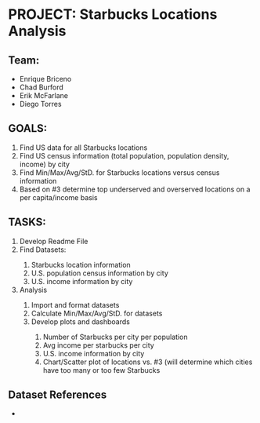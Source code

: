 # PROJECT: Starbucks Locations Analysis

## Team:
- Enrique Briceno
- Chad Burford
- Erik McFarlane
- Diego Torres

## GOALS:

1. Find US data for all Starbucks locations
2. Find US census information (total population, population density, income) by city
3. Find Min/Max/Avg/StD. for Starbucks locations versus census information
4. Based on #3 determine top underserved and overserved locations on a per capita/income basis

## TASKS:

<ol>
  <li>Develop Readme File</li>
  <li>Find Datasets:</li>
  <ol>
    <li>Starbucks location information</li>
    <li>U.S. population census information by city</li>
    <li>U.S. income information by city</li>
  </ol>
  <li>Analysis</li>
  <ol>
    <li>Import and format datasets</li>
    <li>Calculate Min/Max/Avg/StD. for datasets</li>
    <li>Develop plots and dashboards</li>
    <ol>
      <li>Number of Starbucks per city per population</li>
      <li>Avg income per starbucks per city</li>
      <li>U.S. income information by city</li>
      <li>Chart/Scatter plot of locations vs. #3 (will determine which cities have too many or too few Starbucks</li>
    </ol>
  </ol> 
</ol> 

## Dataset References
<ul>
  <li></li>
